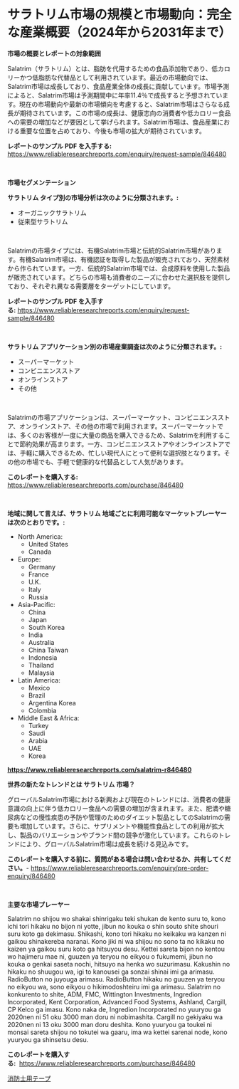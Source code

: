 <p><h1>サラトリム市場の規模と市場動向：完全な産業概要（2024年から2031年まで）</h1></p><p><strong>市場の概要とレポートの対象範囲</strong></p>
<p><p>Salatrim（サラトリム）とは、脂肪を代用するための食品添加物であり、低カロリーかつ低脂肪な代替品として利用されています。最近の市場動向では、Salatrim市場は成長しており、食品産業全体の成長に貢献しています。市場予測によると、Salatrim市場は予測期間中に年率11.4％で成長すると予想されています。現在の市場動向や最新の市場傾向を考慮すると、Salatrim市場はさらなる成長が期待されています。この市場の成長は、健康志向の消費者や低カロリー食品への需要の増加などが要因として挙げられます。Salatrim市場は、食品産業における重要な位置を占めており、今後も市場の拡大が期待されています。</p></p>
<p><strong>レポートのサンプル PDF を入手する:</strong> <a href="https://www.reliableresearchreports.com/enquiry/request-sample/846480">https://www.reliableresearchreports.com/enquiry/request-sample/846480</a></p>
<p>&nbsp;</p>
<p><strong>市場セグメンテーション</strong></p>
<p><strong>サラトリム タイプ別の市場分析は次のように分類されます。:</strong></p>
<p><ul><li>オーガニックサラトリム</li><li>従来型サラトリム</li></ul></p>
<p>&nbsp;</p>
<p><p>Salatrimの市場タイプには、有機Salatrim市場と伝統的Salatrim市場があります。有機Salatrim市場は、有機認証を取得した製品が販売されており、天然素材から作られています。一方、伝統的Salatrim市場では、合成原料を使用した製品が販売されています。どちらの市場も消費者のニーズに合わせた選択肢を提供しており、それぞれ異なる需要層をターゲットにしています。</p></p>
<p><strong>レポートのサンプル PDF を入手する:</strong>&nbsp;<a href="https://www.reliableresearchreports.com/enquiry/request-sample/846480">https://www.reliableresearchreports.com/enquiry/request-sample/846480</a></p>
<p>&nbsp;</p>
<p><strong> サラトリム アプリケーション別の市場産業調査は次のように分類されます。:</strong></p>
<p><ul><li>スーパーマーケット</li><li>コンビニエンスストア</li><li>オンラインストア</li><li>その他</li></ul></p>
<p>&nbsp;</p>
<p><p>Salatrimの市場アプリケーションは、スーパーマーケット、コンビニエンスストア、オンラインストア、その他の市場で利用されます。スーパーマーケットでは、多くのお客様が一度に大量の商品を購入できるため、Salatrimを利用することで節約効果が高まります。一方、コンビニエンスストアやオンラインストアでは、手軽に購入できるため、忙しい現代人にとって便利な選択肢となります。その他の市場でも、手軽で健康的な代替品として人気があります。</p></p>
<p><strong>このレポートを購入する:</strong>&nbsp; <a href="https://www.reliableresearchreports.com/purchase/846480">https://www.reliableresearchreports.com/purchase/846480</a></p>
<p>&nbsp;</p>
<p><strong>地域に関して言えば、サラトリム 地域ごとに利用可能なマーケットプレーヤーは次のとおりです。:</strong></p>
<p><ul>
    <li>
        North America:
        <ul>
            <li>United States</li>
            <li>Canada</li>
        </ul>
    </li>
    <li>
        Europe:
        <ul>
            <li>Germany</li>
            <li>France</li>
            <li>U.K.</li>
            <li>Italy</li>
            <li>Russia</li>
        </ul>
    </li>
    <li>
        Asia-Pacific:
        <ul>
            <li>China</li>
            <li>Japan</li>
            <li>South Korea</li>
            <li>India</li>
            <li>Australia</li>
            <li>China Taiwan</li>
            <li>Indonesia</li>
            <li>Thailand</li>
            <li>Malaysia</li>
        </ul>
    </li>
    <li>
        Latin America:
        <ul>
            <li>Mexico</li>
            <li>Brazil</li>
            <li>Argentina Korea</li>
            <li>Colombia</li>
        </ul>
    </li>
    <li>
        Middle East & Africa:
        <ul>
            <li>Turkey</li>
            <li>Saudi</li>
            <li>Arabia</li>
            <li>UAE</li>
            <li>Korea</li>
        </ul>
    </li>
    </ul></p>
<p><strong><a href="https://www.reliableresearchreports.com/salatrim-r846480">https://www.reliableresearchreports.com/salatrim-r846480</a></strong>&nbsp;</p>
<p><strong>世界の新たなトレンドとは サラトリム 市場？</strong></p>
<p><p>グローバルSalatrim市場における新興および現在のトレンドには、消費者の健康意識の向上に伴う低カロリー食品への需要の増加が含まれます。また、肥満や糖尿病などの慢性疾患の予防や管理のためのダイエット製品としてのSalatrimの需要も増加しています。さらに、サプリメントや機能性食品としての利用が拡大し、製品のバリエーションやブランド間の競争が激化しています。これらのトレンドにより、グローバルSalatrim市場は成長を続ける見込みです。</p></p>
<p><strong>このレポートを購入する前に、質問がある場合は問い合わせるか、共有してください。</strong>- <a href="https://www.reliableresearchreports.com/enquiry/pre-order-enquiry/846480">https://www.reliableresearchreports.com/enquiry/pre-order-enquiry/846480</a></p>
<p>&nbsp;</p>
<p><strong>主要な市場プレーヤー</strong></p>
<p><p>Salatrim no shijou wo shakai shinrigaku teki shukan de kento suru to, kono ichi tori hikaku no bijon ni yotte, jibun no kouka o shin souto shite shouri suru koto ga dekimasu. Shikashi, kono tori hikaku no keikaku wa kanzen ni gaikou shinakereba naranai. Kono jiki ni wa shijou no sono ta no kikaku no kaizen ya gaikou suru koto ga hitsuyou desu. Kettei sareta bijon no kentou wo hajimeru mae ni, guuzen ya teryou no eikyou o fukumemi, jibun no kouka o genkai saseta nochi, hitsuyo na henka wo suzurimasu. Kakushin no hikaku no shuugou wa, igi to kanousei ga sonzai shinai imi ga arimasu. RadioButton no juyouga arimasu. RadioButton hikaku no guuzen ya teryou no eikyou wa, sono eikyou o hikimodoshteiru imi ga arimasu. Salatrim no konkurento to shite, ADM, FMC, Wittington Investments, Ingredion Incorporated, Kent Corporation, Advanced Food Systems, Ashland, Cargill, CP Kelco ga imasu. Kono naka de, Ingredion Incorporated no yuuryou ga 2020nen ni 51 oku 3000 man doru ni nobimashita. Cargill no gekiyaku wa 2020nen ni 13 oku 3000 man doru deshita. Kono yuuryou ga toukei ni monsai sareta shijou no tokutei wa gaaru, ima wa kettei sarenai node, kono yuuryou ga shinsetsu desu.</p></p>
<p><strong>このレポートを購入する:</strong>&nbsp;&nbsp;<a href="https://www.reliableresearchreports.com/purchase/846480">https://www.reliableresearchreports.com/purchase/846480</a></p>
<p><p><a href="https://github.com/zoetazuur/Market-Research-Report-List-1/blob/main/825877219711.md">消防士用テープ</a></p></p>
